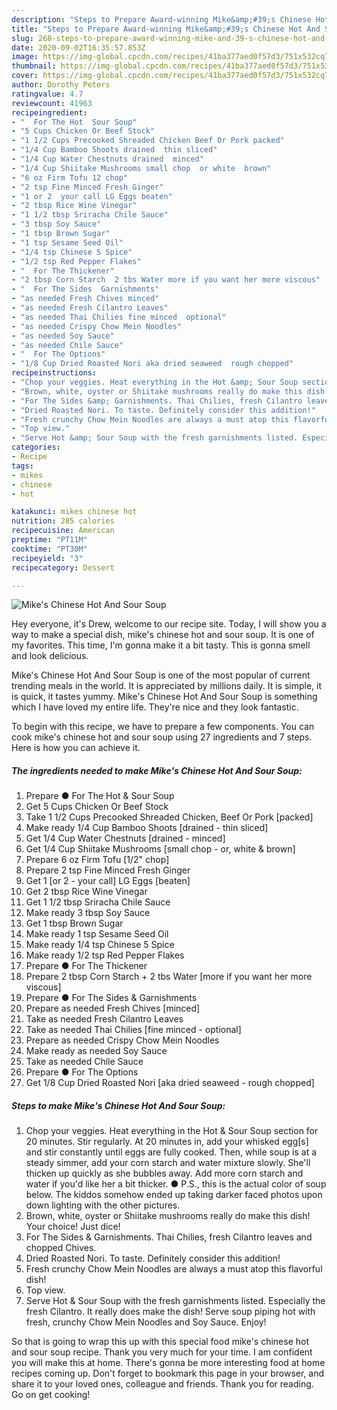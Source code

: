 ```yaml
---
description: "Steps to Prepare Award-winning Mike&amp;#39;s Chinese Hot And Sour Soup"
title: "Steps to Prepare Award-winning Mike&amp;#39;s Chinese Hot And Sour Soup"
slug: 268-steps-to-prepare-award-winning-mike-and-39-s-chinese-hot-and-sour-soup
date: 2020-09-02T16:35:57.853Z
image: https://img-global.cpcdn.com/recipes/41ba377aed0f57d3/751x532cq70/mikes-chinese-hot-and-sour-soup-recipe-main-photo.jpg
thumbnail: https://img-global.cpcdn.com/recipes/41ba377aed0f57d3/751x532cq70/mikes-chinese-hot-and-sour-soup-recipe-main-photo.jpg
cover: https://img-global.cpcdn.com/recipes/41ba377aed0f57d3/751x532cq70/mikes-chinese-hot-and-sour-soup-recipe-main-photo.jpg
author: Dorothy Peters
ratingvalue: 4.7
reviewcount: 41963
recipeingredient:
- "  For The Hot  Sour Soup"
- "5 Cups Chicken Or Beef Stock"
- "1 1/2 Cups Precooked Shreaded Chicken Beef Or Pork packed"
- "1/4 Cup Bamboo Shoots drained  thin sliced"
- "1/4 Cup Water Chestnuts drained  minced"
- "1/4 Cup Shiitake Mushrooms small chop  or white  brown"
- "6 oz Firm Tofu 12 chop"
- "2 tsp Fine Minced Fresh Ginger"
- "1 or 2  your call LG Eggs beaten"
- "2 tbsp Rice Wine Vinegar"
- "1 1/2 tbsp Sriracha Chile Sauce"
- "3 tbsp Soy Sauce"
- "1 tbsp Brown Sugar"
- "1 tsp Sesame Seed Oil"
- "1/4 tsp Chinese 5 Spice"
- "1/2 tsp Red Pepper Flakes"
- "  For The Thickener"
- "2 tbsp Corn Starch  2 tbs Water more if you want her more viscous"
- "  For The Sides  Garnishments"
- "as needed Fresh Chives minced"
- "as needed Fresh Cilantro Leaves"
- "as needed Thai Chilies fine minced  optional"
- "as needed Crispy Chow Mein Noodles"
- "as needed Soy Sauce"
- "as needed Chile Sauce"
- "  For The Options"
- "1/8 Cup Dried Roasted Nori aka dried seaweed  rough chopped"
recipeinstructions:
- "Chop your veggies. Heat everything in the Hot &amp; Sour Soup section for 20 minutes. Stir regularly. At 20 minutes in, add your whisked egg[s] and stir constantly until eggs are fully cooked. Then, while soup is at a steady simmer, add your corn starch and water mixture slowly. She&#39;ll thicken up quickly as she bubbles away. Add more corn starch and water if you&#39;d like her a bit thicker. ● P.S., this is the actual color of soup below. The kiddos somehow ended up taking darker faced photos upon down lighting with the other pictures."
- "Brown, white, oyster or Shiitake mushrooms really do make this dish! Your choice! Just dice!"
- "For The Sides &amp; Garnishments. Thai Chilies, fresh Cilantro leaves and chopped Chives."
- "Dried Roasted Nori. To taste. Definitely consider this addition!"
- "Fresh crunchy Chow Mein Noodles are always a must atop this flavorful dish!"
- "Top view."
- "Serve Hot &amp; Sour Soup with the fresh garnishments listed. Especially the fresh Cilantro. It really does make the dish! Serve soup piping hot with fresh, crunchy Chow Mein Noodles and Soy Sauce. Enjoy!"
categories:
- Recipe
tags:
- mikes
- chinese
- hot

katakunci: mikes chinese hot 
nutrition: 285 calories
recipecuisine: American
preptime: "PT11M"
cooktime: "PT30M"
recipeyield: "3"
recipecategory: Dessert

---
```



![Mike&#39;s Chinese Hot And Sour Soup](https://img-global.cpcdn.com/recipes/41ba377aed0f57d3/751x532cq70/mikes-chinese-hot-and-sour-soup-recipe-main-photo.jpg)

Hey everyone, it's Drew, welcome to our recipe site. Today, I will show you a way to make a special dish, mike&#39;s chinese hot and sour soup. It is one of my favorites. This time, I'm gonna make it a bit tasty. This is gonna smell and look delicious.



Mike&#39;s Chinese Hot And Sour Soup is one of the most popular of current trending meals in the world. It is appreciated by millions daily. It is simple, it is quick, it tastes yummy. Mike&#39;s Chinese Hot And Sour Soup is something which I have loved my entire life. They're nice and they look fantastic.


To begin with this recipe, we have to prepare a few components. You can cook mike&#39;s chinese hot and sour soup using 27 ingredients and 7 steps. Here is how you can achieve it.

<!--inarticleads1-->

##### The ingredients needed to make Mike&#39;s Chinese Hot And Sour Soup:

1. Prepare  ● For The Hot &amp; Sour Soup
1. Get 5 Cups Chicken Or Beef Stock
1. Take 1 1/2 Cups Precooked Shreaded Chicken, Beef Or Pork [packed]
1. Make ready 1/4 Cup Bamboo Shoots [drained - thin sliced]
1. Get 1/4 Cup Water Chestnuts [drained - minced]
1. Get 1/4 Cup Shiitake Mushrooms [small chop - or, white &amp; brown]
1. Prepare 6 oz Firm Tofu [1/2&#34; chop]
1. Prepare 2 tsp Fine Minced Fresh Ginger
1. Get 1 [or 2 - your call] LG Eggs [beaten]
1. Get 2 tbsp Rice Wine Vinegar
1. Get 1 1/2 tbsp Sriracha Chile Sauce
1. Make ready 3 tbsp Soy Sauce
1. Get 1 tbsp Brown Sugar
1. Make ready 1 tsp Sesame Seed Oil
1. Make ready 1/4 tsp Chinese 5 Spice
1. Make ready 1/2 tsp Red Pepper Flakes
1. Prepare  ● For The Thickener
1. Prepare 2 tbsp Corn Starch + 2 tbs Water [more if you want her more viscous]
1. Prepare  ● For The Sides &amp; Garnishments
1. Prepare as needed Fresh Chives [minced]
1. Take as needed Fresh Cilantro Leaves
1. Take as needed Thai Chilies [fine minced - optional]
1. Prepare as needed Crispy Chow Mein Noodles
1. Make ready as needed Soy Sauce
1. Take as needed Chile Sauce
1. Prepare  ● For The Options
1. Get 1/8 Cup Dried Roasted Nori [aka dried seaweed - rough chopped]




<!--inarticleads2-->

##### Steps to make Mike&#39;s Chinese Hot And Sour Soup:

1. Chop your veggies. Heat everything in the Hot &amp; Sour Soup section for 20 minutes. Stir regularly. At 20 minutes in, add your whisked egg[s] and stir constantly until eggs are fully cooked. Then, while soup is at a steady simmer, add your corn starch and water mixture slowly. She&#39;ll thicken up quickly as she bubbles away. Add more corn starch and water if you&#39;d like her a bit thicker. ● P.S., this is the actual color of soup below. The kiddos somehow ended up taking darker faced photos upon down lighting with the other pictures.
1. Brown, white, oyster or Shiitake mushrooms really do make this dish! Your choice! Just dice!
1. For The Sides &amp; Garnishments. Thai Chilies, fresh Cilantro leaves and chopped Chives.
1. Dried Roasted Nori. To taste. Definitely consider this addition!
1. Fresh crunchy Chow Mein Noodles are always a must atop this flavorful dish!
1. Top view.
1. Serve Hot &amp; Sour Soup with the fresh garnishments listed. Especially the fresh Cilantro. It really does make the dish! Serve soup piping hot with fresh, crunchy Chow Mein Noodles and Soy Sauce. Enjoy!




So that is going to wrap this up with this special food mike&#39;s chinese hot and sour soup recipe. Thank you very much for your time. I am confident you will make this at home. There's gonna be more interesting food at home recipes coming up. Don't forget to bookmark this page in your browser, and share it to your loved ones, colleague and friends. Thank you for reading. Go on get cooking!
